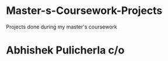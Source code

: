 # Master-s-Coursework-Projects
Projects done during my master's coursework

# Abhishek Pulicherla c/o
